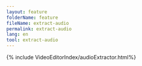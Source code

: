 ```yaml
---
layout: feature
folderName: feature
fileName: extract-audio
permalink: extract-audio
lang: en
tool: extract-audio
---
```


{% include VideoEditorIndex/audioExtractor.html%}

   